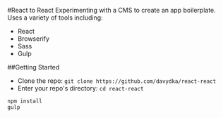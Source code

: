 #React to React
Experimenting with a CMS to create an app boilerplate. Uses a variety of tools including:

* React
* Browserify
* Sass
* Gulp

##Getting Started
* Clone the repo: `git clone https://github.com/davydka/react-react`
* Enter your repo's directory: `cd react-react`

```
npm install
gulp
```
